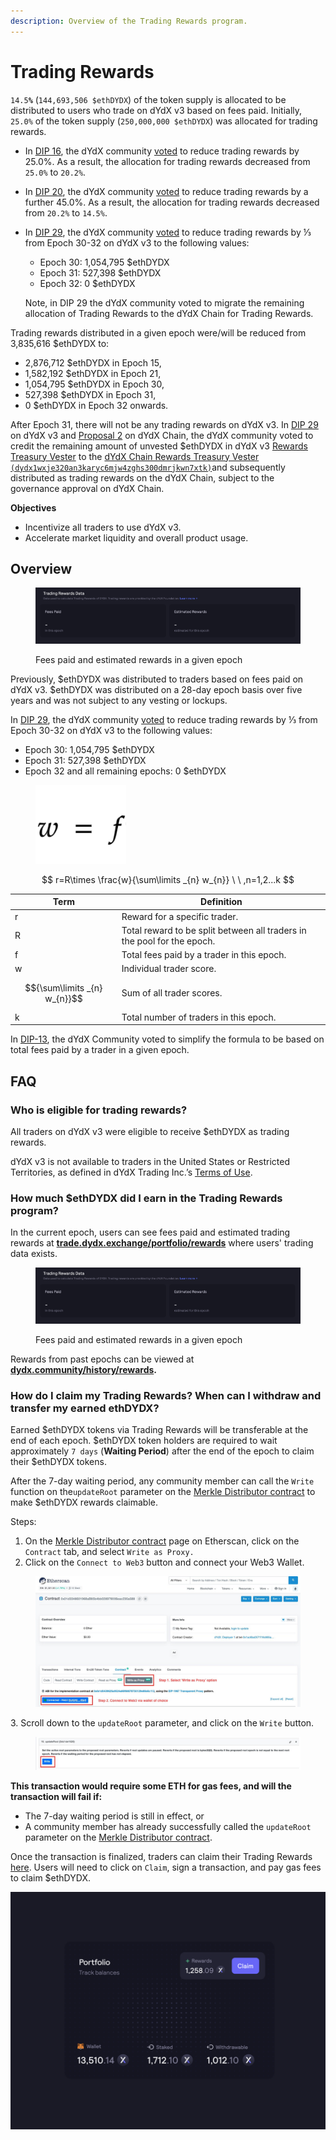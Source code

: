 ```yaml
---
description: Overview of the Trading Rewards program.
---
```


# Trading Rewards

`14.5`**`%`** (`144,693,506 $ethDYDX`) of the token supply is allocated to be distributed to users who trade on dYdX v3 based on fees paid. Initially, `25.0%` of the token supply (`250,000,000 $ethDYDX`) was allocated for trading rewards.&#x20;

* In [DIP 16](https://github.com/dydxfoundation/dip/blob/master/content/dips/DIP-16.md), the dYdX community [voted](https://dydx.community/dashboard/proposal/8) to reduce trading rewards by 25.0%. As a result, the allocation for trading rewards decreased from `25.0%` to `20.2%`.&#x20;
* In [DIP 20](https://dydx.community/dashboard/proposal/11), the dYdX community [voted](https://dydx.community/dashboard/proposal/11) to reduce trading rewards by a further 45.0%. As a result, the allocation for trading rewards decreased from `20.2%` to `14.5%`.&#x20;
*   In [DIP 29](https://dydx.community/dashboard/proposal/16), the dYdX community [voted](https://dydx.community/dashboard/proposal/16) to reduce trading rewards by ⅓ from Epoch 30-32 on dYdX v3 to the following values:

    * Epoch 30: 1,054,795 $ethDYDX
    * Epoch 31: 527,398 $ethDYDX
    * Epoch 32: 0 $ethDYDX

    Note, in DIP 29 the dYdX community voted to migrate the remaining allocation of Trading Rewards to the dYdX Chain for Trading Rewards.&#x20;

Trading rewards distributed in a given epoch were/will be reduced from 3,835,616 $ethDYDX to:

* 2,876,712 $ethDYDX in Epoch 15,
* 1,582,192 $ethDYDX in Epoch 21,
* 1,054,795 $ethDYDX in Epoch 30,
* 527,398 $ethDYDX in Epoch 31,
* 0 $ethDYDX in Epoch 32 onwards.

After Epoch 31, there will not be any trading rewards on dYdX v3. In [DIP 29](https://dydx.community/dashboard/proposal/16) on dYdX v3 and [Proposal 2](https://www.mintscan.io/dydx/proposals/2) on dYdX Chain, the dYdX community voted to credit the remaining amount of unvested $ethDYDX in dYdX v3 [Rewards Treasury Vester](https://etherscan.io/address/0xb9431e19b29b952d9358025f680077c3fd37292f) to the [dYdX Chain Rewards Treasury Vester `(dydx1wxje320an3karyc6mjw4zghs300dmrjkwn7xtk)`](https://www.mintscan.io/dydx/address/dydx1wxje320an3karyc6mjw4zghs300dmrjkwn7xtk)and subsequently distributed as trading rewards on the dYdX Chain, subject to the governance approval on dYdX Chain.&#x20;

**Objectives**

* Incentivize all traders to use dYdX v3.
* Accelerate market liquidity and overall product usage.

## **Overview**

<figure><img src="../.gitbook/assets/1-fees-paid-estimated-rewards.png" alt=""><figcaption><p>Fees paid and estimated rewards in a given epoch</p></figcaption></figure>

Previously, $ethDYDX was distributed to traders based on fees paid on dYdX v3. $ethDYDX was distributed on a 28-day epoch basis over five years and was not subject to any vesting or lockups.&#x20;

In [DIP 29](https://dydx.community/dashboard/proposal/16), the dYdX community [voted](https://dydx.community/dashboard/proposal/16) to reduce trading rewards by ⅓ from Epoch 30-32 on dYdX v3 to the following values:

* Epoch 30: 1,054,795 $ethDYDX
* Epoch 31: 527,398 $ethDYDX
* Epoch 32 and all remaining epochs: 0 $ethDYDX



<figure><img src="../.gitbook/assets/1-trading-rewards-formula-new.png" alt=""><figcaption></figcaption></figure>

$$
r=R\times \frac{w}{\sum\limits _{n} w_{n}} \ \ ,n=1,2...k
$$

| Term                         | Definition                                                              |
| ---------------------------- | ----------------------------------------------------------------------- |
| r                            | Reward for a specific trader.                                           |
| R                            | Total reward to be split between all traders in the pool for the epoch. |
| f                            | Total fees paid by a trader in this epoch.                              |
| w                            | Individual trader score.                                                |
| $${\sum\limits _{n} w_{n}}$$ | Sum of all trader scores.                                               |
| k                            | Total number of traders in this epoch.                                  |

In [DIP-13](https://github.com/dydxfoundation/dip/blob/master/content/dips/DIP-13.md), the dYdX Community voted to simplify the formula to be based on total fees paid by a trader in a given epoch.

## FAQ

### Who is eligible for trading rewards?

All traders on dYdX v3 were eligible to receive $ethDYDX as trading rewards.

dYdX v3 is not available to traders in the United States or Restricted Territories, as defined in dYdX Trading Inc.’s [Terms of Use](https://dydx.exchange/terms).

### How much $ethDYDX did I earn in the Trading Rewards program?

In the current epoch, users can see fees paid and estimated trading rewards at [**trade.dydx.exchange/portfolio/rewards**](https://trade.dydx.exchange/portfolio/rewards) where users' trading data exists.

<figure><img src="../.gitbook/assets/1-fees-paid-estimated-rewards.png" alt=""><figcaption><p>Fees paid and estimated rewards in a given epoch</p></figcaption></figure>

Rewards from past epochs can be viewed at [**dydx.community/history/rewards**](https://dydx.community/history/rewards)**.**

### How do I claim my Trading Rewards? When can I withdraw and transfer my earned ethDYDX?

Earned $ethDYDX tokens via Trading Rewards will be transferable at the end of each epoch. $ethDYDX token holders are required to wait approximately `7 days` (**Waiting Period**) after the end of the epoch to claim their $ethDYDX tokens.&#x20;

After the 7-day waiting period, any community member can call the `Write` function on the`updateRoot` parameter on the [Merkle Distributor contract](https://etherscan.io/address/0x01d3348601968ab85b4bb028979006eac235a588#writeProxyContract) to make $ethDYDX rewards claimable.&#x20;

Steps:

1. On the [Merkle Distributor contract](https://etherscan.io/address/0x01d3348601968ab85b4bb028979006eac235a588#writeProxyContract) page on Etherscan, click on the `Contract` tab, and select `Write as Proxy.`
2. Click on the `Connect to Web3` button and connect your Web3 Wallet.

<figure><img src="../.gitbook/assets/merkle-distributor-contract.jpeg" alt=""><figcaption></figcaption></figure>

3\. Scroll down to the `updateRoot` parameter, and click on the `Write` button.

<figure><img src="../.gitbook/assets/updateRoot-claiming.jpeg" alt=""><figcaption></figcaption></figure>

**This transaction would require some ETH for gas fees, and will the transaction will fail if:**

* The 7-day waiting period is still in effect, or
* A community member has already successfully called the `updateRoot` parameter on the [Merkle Distributor contract](https://etherscan.io/address/0x01d3348601968ab85b4bb028979006eac235a588#writeProxyContract).

Once the transaction is finalized, traders can claim their Trading Rewards [here](https://dydx.community/dashboard). Users will need to click on `Claim`, sign a transaction, and pay gas fees to claim $ethDYDX.

![Portfolio overview of rewards](../.gitbook/assets/1-portfolio-overview-rewards.png)

